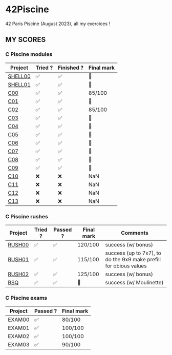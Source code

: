 # 42Piscine
 42 Paris Piscine (August 2023), all my exercices !

 ## MY SCORES
### C Piscine modules

<div align="center">

| Project                                                   | Tried ? | Finished ? | Final mark |
| --------------------------------------------------------- | ------- | ---------- | ---------- |
| [SHELL00](https://github.com/xmesky/42Piscine/tree/main/shell-00)    | ✅      | ✅         | 💯          |
| [SHELL01](https://github.com/xmesky/42Piscine/tree/main/shell-01)     | ✅      | ✅         | 💯          |
| [C00](https://github.com/xmesky/42Piscine/tree/main/c-00)             | ✅      | ✅         | 85/100          |
| [C01](https://github.com/xmesky/42Piscine/tree/main/c-01)             | ✅      | ✅         | 💯          |
| [C02](https://github.com/xmesky/42Piscine/tree/main/c-02)             | ✅      | ✅         |  85/100    |
| [C03](https://github.com/xmesky/42Piscine/tree/main/c-03)             | ✅      | ✅         | 💯          |
| [C04](https://github.com/xmesky/42Piscine/tree/main/c-04)             | ✅      | ✅         | 💯          |
| [C05](https://github.com/xmesky/42Piscine/tree/main/c-05)             | ✅      | ✅         |  💯    |
| [C06](https://github.com/xmesky/42Piscine/tree/main/c-06)             | ✅      | ✅         | 💯          |
| [C07](https://github.com/xmesky/42Piscine/tree/main/c-07)             | ✅      | ✅         |  💯    |
| [C08](https://github.com/xmesky/42Piscine/tree/main/c-08)             | ✅      | ✅         | 💯          |
| [C09](https://github.com/xmesky/42Piscine/tree/main/c-09)             | ✅      | ✅         | 💯          |
| [C10](https://github.com/xmesky/42Piscine/tree/main/c-10)             | ❌      | ❌         |  NaN   |
| [C11](https://github.com/xmesky/42Piscine/tree/main/c-11)             | ❌      | ❌         | NaN          |
| [C12](https://github.com/xmesky/42Piscine/tree/main/c-12)             | ❌      | ❌         |  NaN    |
| [C13](https://github.com/xmesky/42Piscine/tree/main/c-13)             | ❌      | ❌         |  NaN    |

</div>

### C Piscine rushes

<div align="center">

| Project                                              | Tried ? | Passed ? | Final mark | Comments  |
| ---------------------------------------------------- | ------- | -------- | ---------- | --------- |
| [RUSH00](https://github.com/xmesky/42Piscine/tree/main/rush-00) | ✅      | ✅       |  120/100    | success (w/ bonus)    |
| [RUSH01](https://github.com/xmesky/42Piscine/tree/main/rush-01) | ✅      | ✅       |   115/100    | success (up to 7x7), to do the 9x9 make prefill for obious values    |
| [RUSH02](https://github.com/xmesky/42Piscine/tree/main/rush-02) | ✅      | ✅       |   125/100    | success (w/ bonus)   |
| [BSQ](https://github.com/xmesky/42Piscine/tree/main/BSQ)                                                  | ✅      | ✅       |  💯    | success (w/ Moulinette) |

</div>

### C Piscine exams

<div align="center">

| Project | Passed ? | Final mark |
| ------- | -------- | ---------- |
| EXAM00  | ✅       |  80/100    |
| EXAM01  | ✅       |  100/100    |
| EXAM02  | ✅       |  100/100    |
| EXAM03  | ✅       |  90/100    |

</div>